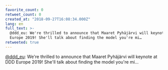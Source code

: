 ```yaml
---
favorite_count: 0
retweet_count: 0
created_at: "2018-09-27T16:08:34.000Z"
lang: en
full_text: >-
  @ddd_eu: We're thrilled to announce that Maaret Pyhäjärvi will keynote at DDD
  Europe 2019! She'll talk about finding the model you're mi…
retweeted: true
---
```


[@ddd_eu](https://twitter.com/ddd_eu): We're thrilled to announce that Maaret
Pyhäjärvi will keynote at DDD Europe 2019! She'll talk about finding the model
you're mi…
